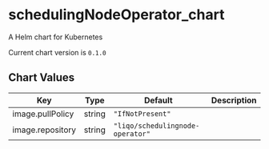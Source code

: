 schedulingNodeOperator_chart
============================
A Helm chart for Kubernetes

Current chart version is `0.1.0`





## Chart Values

| Key | Type | Default | Description |
|-----|------|---------|-------------|
| image.pullPolicy | string | `"IfNotPresent"` |  |
| image.repository | string | `"liqo/schedulingnode-operator"` |  |
